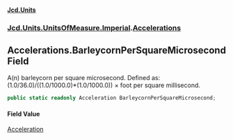 #### [Jcd.Units](index.md 'index')
### [Jcd.Units.UnitsOfMeasure.Imperial](Jcd.Units.UnitsOfMeasure.Imperial.md 'Jcd.Units.UnitsOfMeasure.Imperial').[Accelerations](Accelerations.md 'Jcd.Units.UnitsOfMeasure.Imperial.Accelerations')

## Accelerations.BarleycornPerSquareMicrosecond Field

A(n) barleycorn per square microsecond. Defined as: (1.0/36.0)/((1.0/1000.0)*(1.0/1000.0)) × foot per square millisecond.

```csharp
public static readonly Acceleration BarleycornPerSquareMicrosecond;
```

#### Field Value
[Acceleration](Acceleration.md 'Jcd.Units.UnitTypes.Acceleration')